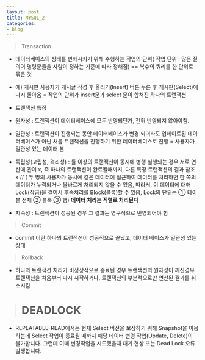 ```yaml
---
layout: post
title: MYSQL_2
categories:
- blog
---
```


> Transaction 

* 데이터베이스의 상태를 변화시키기 위해 수행하는 작업의 단위( 작업 단위 : 많은 질의어 명령문들을 사람이 정하는 기준에 따라 정해짐) == 복수의 쿼리를 한 단위로 묶은 것

* 예) 게시판 사용자가 게시글 작성 후 올리기(Insert) 버튼 누른 후 게시판(Select)에 다시 돌아옴 = 작업의 단위가 insert문과 select 문이 합쳐진 하나의 트랜잭션



* 트랜잭션 특징
 * 원자성 : 트랜잭션이 데이터베이스에 모두 반영되던가, 전혀 반영되지 않아야함. 
 * 일관성 : 트랜잭션이 진행되는 동안 데이터베이스가 변경 되더라도 업데이트된 데이터베이스가 아닌 처음 트랜잭션을 진행하기 위한 데이터베이스로 진행 = 사용자가 일관성 있는 데이터 봄
 * 독립성(고립성, 격리성) : 둘 이상의 트랜잭션이 동시에 병행 실행되는 경우 서로 연산에 관여 x, 즉 하나의 트랜잭션이 완료될때까지, 다른 특정 트랜잭션의 결과 참조 x // ( 두 명의 사용자가 동시에 같은 데이터에 접근하여 데이터를 처리하면 한 쪽의 데이터가 누락되거나 올바르게 처리되지 않을 수 있음, 따라서, 이 데이터에 대해 Lock(잠금)을 걸어서 후속처리를 Block(블록)할 수 있음, Lock의 단위는 ① 테이블 전체 ② 블록 ③ 행) **데이터 처리는 직렬로 처리된다**

 * 지속성 : 트랜잭션이 성공된 경우 그 결과는 영구적으로 반영되어야 함 
 
 
> Commit 
* commit 이란 하나의 트랜잭션이 성공적으로 끝났고, 데이터 베이스가 일관성 있는 상태

> Rollback
* 하나의 트랜잭션 처리가 비정상적으로 종료된 경우 트랜잭션의 원자성이 깨진경우 트랜잭션을 처음부터 다시 시작하거나, 트랜잭션의 부분적으로만 연산된 결과를 취소시킴 


> # DEADLOCK
* REPEATABLE-READ에서는 현재 Select 버전을 보장하기 위해 Snapshot을 이용하는데 Select 작업이 종료될 때까지 해당 데이터 변경 작업(Update, Delete)이 불가합니다. 
그런데 이때 변경작업을 시도했을때 대기 현상 또는 Dead Lock 오류 발생합니다.

